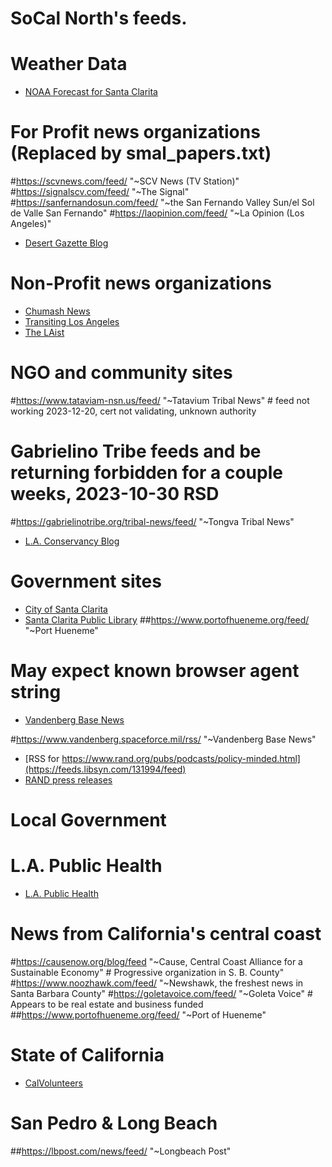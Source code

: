 # SoCal North's feeds.

# Weather Data
- [NOAA Forecast for Santa Clarita](https://api.weather.gov/points/34.3917,-118.5426)


# For Profit news organizations (Replaced by smal_papers.txt)

#https://scvnews.com/feed/ "~SCV News (TV Station)"
#https://signalscv.com/feed/ "~The Signal"
#https://sanfernandosun.com/feed/ "~the San Fernando Valley Sun/el Sol de Valle San Fernando"
#https://laopinion.com/feed/ "~La Opinion (Los Angeles)"
- [Desert Gazette Blog](https://desertgazette.com/blog/feed/)


# Non-Profit news organizations

- [Chumash News](https://chumash.gov/latest-news?format=rss)
- [Transiting Los Angeles](https://transitinglosangeles.com/feed/)
- [The LAist](https://laist.com/index.atom)



# NGO and community sites

#https://www.tataviam-nsn.us/feed/ "~Tatavium Tribal News" # feed not working 2023-12-20, cert not validating, unknown authority
# Gabrielino Tribe feeds and be returning forbidden for a couple weeks, 2023-10-30 RSD
#https://gabrielinotribe.org/tribal-news/feed/ "~Tongva Tribal News"
- [L.A. Conservancy Blog](https://laconservancy.tumblr.com/rss)


# Government sites

- [City of Santa Clarita](https://santaclarita.gov/feed/)
- [Santa Clarita Public Library](https://www.santaclaritalibrary.com/feed/)
##https://www.portofhueneme.org/feed/ "~Port Hueneme"


# May expect known browser agent string
- [Vandenberg Base News](https://www.vandenberg.spaceforce.mil/DesktopModules/ArticleCS/RSS.ashx?ContentType=1&Site=120&isdashboardselected=0&max=20&Category=5303)

#https://www.vandenberg.spaceforce.mil/rss/ "~Vandenberg Base News"
- [RSS for https://www.rand.org/pubs/podcasts/policy-minded.html](https://feeds.libsyn.com/131994/feed)
- [RAND press releases](https://www.rand.org/news/press.xml)


# Local Government


# L.A. Public Health

- [L.A. Public Health](https://feed.podbean.com/lapublichealth/feed.xml)



# News from California's central coast

#https://causenow.org/blog/feed "~Cause, Central Coast Alliance for a Sustainable Economy" # Progressive organization in S. B. County"
#https://www.noozhawk.com/feed/ "~Newshawk, the freshest news in Santa Barbara County" 
#https://goletavoice.com/feed/ "~Goleta Voice" # Appears to be real estate and business funded
##https://www.portofhueneme.org/feed/ "~Port of Hueneme"


# State of California

- [CalVolunteers](https://www.californiavolunteers.ca.gov/feed/)


# San Pedro & Long Beach

##https://lbpost.com/news/feed/ "~Longbeach Post"


